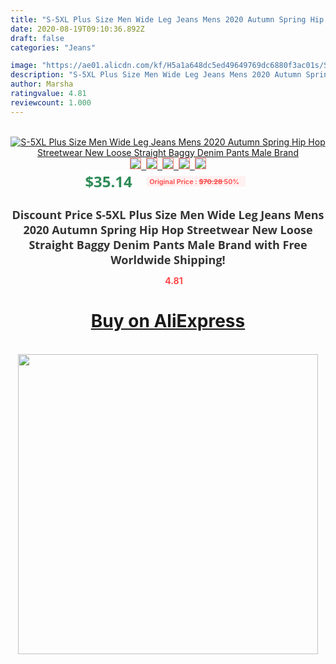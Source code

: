 ```yaml
---
title: "S-5XL Plus Size Men Wide Leg Jeans Mens 2020 Autumn Spring Hip Hop Streetwear New Loose Straight Baggy Denim Pants Male Brand"
date: 2020-08-19T09:10:36.892Z
draft: false
categories: "Jeans"

image: "https://ae01.alicdn.com/kf/H5a1a648dc5ed49649769dc6880f3ac01s/S-5XL-Plus-Size-Men-Wide-Leg-Jeans-Mens-2020-Autumn-Spring-Hip-Hop-Streetwear-New.jpg"
description: "S-5XL Plus Size Men Wide Leg Jeans Mens 2020 Autumn Spring Hip Hop Streetwear New Loose Straight Baggy Denim Pants Male Brand"
author: Marsha
ratingvalue: 4.81
reviewcount: 1.000
---
```

<br>
<div style="text-align: center;">
<a href="https://s.click.aliexpress.com/e/_A6pe5R" target="_blank" rel="nofollow noopener noreferrer"><img alt="S-5XL Plus Size Men Wide Leg Jeans Mens 2020 Autumn Spring Hip Hop Streetwear New Loose Straight Baggy Denim Pants Male Brand" class="magnifier-image" src="https://ae01.alicdn.com/kf/H5a1a648dc5ed49649769dc6880f3ac01s/S-5XL-Plus-Size-Men-Wide-Leg-Jeans-Mens-2020-Autumn-Spring-Hip-Hop-Streetwear-New.jpg_640x640.jpg">
<br>
<img style="border:1px solid salmon" src="https://ae01.alicdn.com/kf/H5a1a648dc5ed49649769dc6880f3ac01s/S-5XL-Plus-Size-Men-Wide-Leg-Jeans-Mens-2020-Autumn-Spring-Hip-Hop-Streetwear-New.jpg_120x120.jpg">&nbsp;&nbsp;<img style="border:1px solid salmon" src="https://ae01.alicdn.com/kf/H12a31157ea4a46a085b27cb61c39511bi/S-5XL-Plus-Size-Men-Wide-Leg-Jeans-Mens-2020-Autumn-Spring-Hip-Hop-Streetwear-New.jpg_120x120.jpg">&nbsp;&nbsp;<img style="border:1px solid salmon" src="https://ae01.alicdn.com/kf/H4e4bfa66ac234834a14340423736a1d6o/S-5XL-Plus-Size-Men-Wide-Leg-Jeans-Mens-2020-Autumn-Spring-Hip-Hop-Streetwear-New.jpg_120x120.jpg">&nbsp;&nbsp;<img style="border:1px solid salmon" src="https://ae01.alicdn.com/kf/Hf955c6ea59d149ce91ea2fdbd232ca51X/S-5XL-Plus-Size-Men-Wide-Leg-Jeans-Mens-2020-Autumn-Spring-Hip-Hop-Streetwear-New.jpg_120x120.jpg">&nbsp;&nbsp;<img style="border:1px solid salmon" src="https://ae01.alicdn.com/kf/Ha9fa5ea114114ef38aadba0c5ec6e80dK/S-5XL-Plus-Size-Men-Wide-Leg-Jeans-Mens-2020-Autumn-Spring-Hip-Hop-Streetwear-New.jpg_120x120.jpg"></a></div><br0>
<div style="text-align: center;"><span style="background-color: white; border: 0px; box-sizing: border-box; color: seagreen; display: inline-block; font-family: &quot;open sans&quot; , &quot;arial&quot; , &quot;helvetica&quot; , sans-serif , &quot;heiti&quot;; font-size: 24px; font-stretch: inherit; font-weight: 700; line-height: inherit; margin: 0px 10px 0px 0px; padding: 0px; vertical-align: middle;">$35.14 </span>
<span style="background: rgb(255 , 241 , 241); border-radius: 3px; border: 0px; box-sizing: border-box; color: #ff4747; display: inline-block; font-family: inherit; font-size: 12px; font-stretch: inherit; font-style: inherit; font-variant: inherit; font-weight: 600; line-height: inherit; margin: 0px; padding: 2px 5px; transform: scale(0.9); vertical-align: middle;">Original Price : <b style="text-decoration: line-through;">$70.28 </b> 50%&nbsp;&nbsp;</span></div>
<h1 style="color: #333333; display: inline-block; font-family: &quot;open sans&quot; , &quot;arial&quot; , &quot;helvetica&quot; , sans-serif , &quot;heiti&quot;; font-size: 18px; font-stretch: inherit; font-weight: 700; text-align: center;">Discount Price S-5XL Plus Size Men Wide Leg Jeans Mens 2020 Autumn Spring Hip Hop Streetwear New Loose Straight Baggy Denim Pants Male Brand with Free Worldwide Shipping!</h1>
<div style="color: #ff4747; text-align: center;">
<img src="https://4.bp.blogspot.com/-M0ZcTcb-5uY/XleCXlxnR4I/AAAAAAAAAEc/OrjgMkXV1oMQFaCRZj5HQwOCBcu3w1FegCPcBGAYYCw/s1600/star.png" style="height: 15px;">&nbsp;<b>4.81</b></div>
<div class="button_cont" align="center"><a class="buynow_a" href="https://s.click.aliexpress.com/e/_A6pe5R" target="_blank" rel="nofollow noopener noreferrer"><H1>Buy on AliExpress</H1></a></div><br>
<div class="separator" style="clear: both; text-align: center;">
<img src="https://lh3.googleusercontent.com/-pTy5HemUv9M/XlePHvY0dAI/AAAAAAAAAE4/0nX5iRUoIWY8eMW9Dpxeirr157OZliDIgCLcBGAsYHQ/s1600/badge.gif" width="480">
</div>
